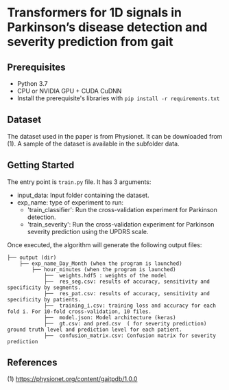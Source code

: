 
# Transformers for 1D signals in Parkinson’s disease detection and severity prediction from gait

## Prerequisites

- Python 3.7 
- CPU or  NVIDIA GPU + CUDA CuDNN 
- Install the prerequisite's libraries with ```pip install -r requirements.txt```

## Dataset

The dataset used in the paper is from Physionet. It can be downloaded from (1). A sample of the dataset is available in the subfolder data. 

## Getting Started

The entry point is ```train.py``` file. It has 3 arguments: 
  - input_data: Input folder containing the dataset. 
  - exp_name: type of experiment to run: 
      - 'train_classifier': Run the cross-validation experiment for Parkinson detection. 
      - 'train_severity': Run the cross-validation experiment for Parkinson severity prediction using the UPDRS scale. 

Once executed, the algorithm will generate the following output files:

    ├── output (dir)
        ├── exp_name_Day_Month (when the program is launched) 
            ├── hour_minutes (when the program is launched)  
                ├──  weights.hdf5 : weights of the model
                ├──  res_seg.csv: results of accuracy, sensitivity and specificity by segments.
                ├──  res_pat.csv: results of accuracy, sensitivity and specificity by patients. 
                ├──  training_i.csv: training loss and accuracy for each fold i. For 10-fold cross-validation, 10 files. 
                ├──  model.json: Model architecture (keras)
                ├──  gt.csv: and pred.csv  ( for severity prediction) ground truth level and prediction level for each patient.
                ├──  confusion_matrix.csv: Confusion matrix for severity prediction
    
## References

(1) https://physionet.org/content/gaitpdb/1.0.0
    
    
                

